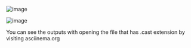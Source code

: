 ![image](https://user-images.githubusercontent.com/51965140/106361166-87536600-632d-11eb-80cd-1a5f1ed21101.png)

![image](https://user-images.githubusercontent.com/51965140/106361172-90443780-632d-11eb-962c-87e18aac6cc9.png)


You can see the outputs with opening the file that has .cast extension by visiting asciinema.org

